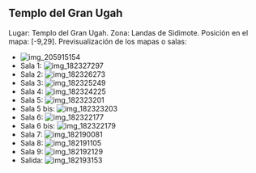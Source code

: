 ## Templo del Gran Ugah
Lugar: Templo del Gran Ugah.
Zona: Landas de Sidimote.
Posición en el mapa: [-9,29].
Previsualización de los mapas o salas:
- ![img_205915154](https://media.discordapp.net/attachments/1115311447145193482/1115348175537066105/205915154.jpg)
- Sala 1: ![img_182327297](https://media.discordapp.net/attachments/1115311447145193482/1115341444757078106/182327297.jpg)
- Sala 2: ![img_182326273](https://media.discordapp.net/attachments/1115311447145193482/1115341442995470397/182326273.jpg)
- Sala 3: ![img_182325249](https://media.discordapp.net/attachments/1115311447145193482/1115341440906706954/182325249.jpg)
- Sala 4: ![img_182324225](https://media.discordapp.net/attachments/1115311447145193482/1115341438423662743/182324225.jpg)
- Sala 5: ![img_182323201](https://media.discordapp.net/attachments/1115311447145193482/1115341416852377761/182323201.jpg)
- Sala 5 bis: ![img_182323203](https://media.discordapp.net/attachments/1115311447145193482/1115341418366521484/182323203.jpg)
- Sala 6: ![img_182322177](https://media.discordapp.net/attachments/1115311447145193482/1115341413194932284/182322177.jpg)
- Sala 6 bis: ![img_182322179](https://media.discordapp.net/attachments/1115311447145193482/1115341414939766925/182322179.jpg)
- Sala 7: ![img_182190081](https://media.discordapp.net/attachments/1115311447145193482/1115341382438101013/182190081.jpg)
- Sala 8: ![img_182191105](https://media.discordapp.net/attachments/1115311447145193482/1115341407129981028/182191105.jpg)
- Sala 9: ![img_182192129](https://media.discordapp.net/attachments/1115311447145193482/1115341409508143226/182192129.jpg)
- Salida: ![img_182193153](https://media.discordapp.net/attachments/1115311447145193482/1115341411345252444/182193153.jpg)